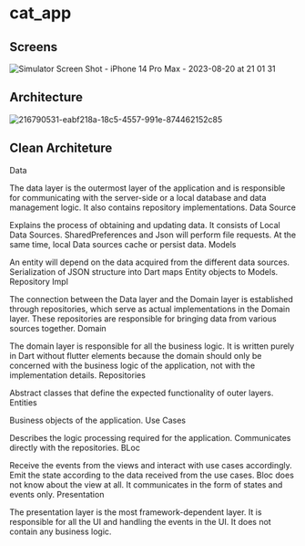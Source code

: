 # cat_app

## Screens
![Simulator Screen Shot - iPhone 14 Pro Max - 2023-08-20 at 21 01 31](https://github.com/onurgurell/cat-app/assets/69406005/42f770b1-389f-4a9b-9df2-ef42a901016b)


## Architecture
![216790531-eabf218a-18c5-4557-991e-874462152c85](https://github.com/onurgurell/cat-app/assets/69406005/44112b63-e585-4a37-81a3-1a3fd8250307)

## Clean Architeture

Data

The data layer is the outermost layer of the application and is responsible for communicating with the server-side or a local database and data management logic. It also contains repository implementations.
Data Source

Explains the process of obtaining and updating data. It consists of Local Data Sources. SharedPreferences and Json will perform file requests. At the same time, local Data sources cache or persist data.
Models

An entity will depend on the data acquired from the different data sources. Serialization of JSON structure into Dart maps Entity objects to Models.
Repository Impl

The connection between the Data layer and the Domain layer is established through repositories, which serve as actual implementations in the Domain layer. These repositories are responsible for bringing data from various sources together.
Domain

The domain layer is responsible for all the business logic. It is written purely in Dart without flutter elements because the domain should only be concerned with the business logic of the application, not with the implementation details.
Repositories

Abstract classes that define the expected functionality of outer layers.
Entities

Business objects of the application.
Use Cases

Describes the logic processing required for the application. Communicates directly with the repositories.
BLoc

Receive the events from the views and interact with use cases accordingly. Emit the state according to the data received from the use cases. Bloc does not know about the view at all. It communicates in the form of states and events only.
Presentation

The presentation layer is the most framework-dependent layer. It is responsible for all the UI and handling the events in the UI. It does not contain any business logic.
